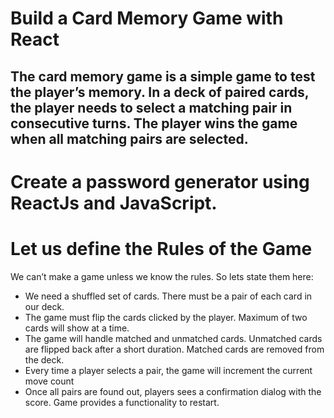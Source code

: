 # Build a Card Memory Game with React

## The card memory game is a simple game to test the player’s memory. In a deck of paired cards, the player needs to select a matching pair in consecutive turns. The player wins the game when all matching pairs are selected.

# Create a password generator using ReactJs and JavaScript.

# Let us define the Rules of the Game

We can’t make a game unless we know the rules. So lets state them here:

- We need a shuffled set of cards. There must be a pair of each card in our deck.
- The game must flip the cards clicked by the player. Maximum of two cards will show at a time.
- The game will handle matched and unmatched cards. Unmatched cards are flipped back after a short duration. Matched cards are removed from the deck.
- Every time a player selects a pair, the game will increment the current move count
- Once all pairs are found out, players sees a confirmation dialog with the score.
  Game provides a functionality to restart.
